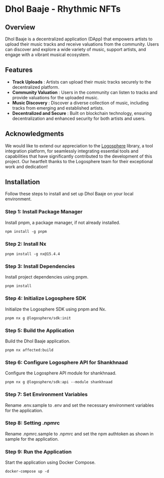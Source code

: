 # Dhol Baaje - Rhythmic NFTs

## Overview

Dhol Baaje is a decentralized application (DApp) that empowers artists to upload their music tracks and receive valuations from the community. Users can discover and explore a wide variety of music, support artists, and engage with a vibrant musical ecosystem.

## Features

* **Track Uploads** : Artists can upload their music tracks securely to the decentralized platform.
* **Community Valuation** : Users in the community can listen to tracks and provide valuations for the uploaded music.
* **Music Discovery** : Discover a diverse collection of music, including tracks from emerging and established artists.
* **Decentralized and Secure** : Built on blockchain technology, ensuring decentralization and enhanced security for both artists and users.

## Acknowledgments

We would like to extend our appreciation to the [Logosphere](https://github.com/ikigai-github/logosphere) library, a tool integration platform, for seamlessly integrating essential tools and capabilities that have significantly contributed to the development of this project. Our heartfelt thanks to the Logosphere team for their exceptional work and dedication!

## Installation

Follow these steps to install and set up Dhol Baaje on your local environment.

### Step 1: Install Package Manager

Install pnpm, a package manager, if not already installed.

```
npm install -g pnpm
```

### Step 2: Install Nx

```
pnpm install -g nx@15.4.4
```

### Step 3: Install Dependencies

Install project dependencies using pnpm.

```
pnpm install
```

### Step 4: Initialize Logosphere SDK

Initialize the Logosphere SDK using pnpm and Nx.

```
pnpm nx g @logosphere/sdk:init
```

### Step 5: Build the Application

Build the Dhol Baaje application.

```
pnpm nx affected:build
```

### Step 6: Configure Logosphere API for Shankhnaad

Configure the Logosphere API module for shankhnaad.

```
pnpm nx g @logosphere/sdk:api --module shankhnaad
```

### Step 7: Set Environment Variables

Rename .env.sample to .env and set the necessary environment variables for the application. 

### Step 8: Setting .npmrc

Rename .npmrc.sample to .npmrc and set the npm authtoken as shown in sample for the application. 

### Step 9: Run the Application

Start the application using Docker Compose.

```
docker-compose up -d
```
